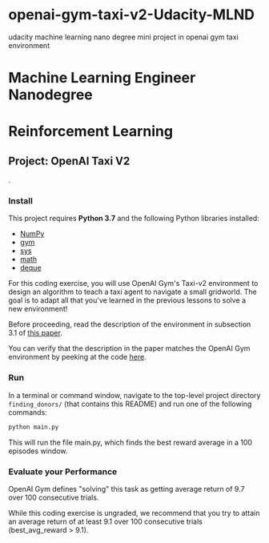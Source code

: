 # openai-gym-taxi-v2-Udacity-MLND
udacity machine learning nano degree mini project in openai gym taxi environment
# Machine Learning Engineer Nanodegree
# Reinforcement Learning
## Project: OpenAI Taxi V2
.
### Install

This project requires **Python 3.7** and the following Python libraries installed:

- [NumPy](http://www.numpy.org/)
- [gym](https://gym.openai.com/)
- [sys](https://docs.python.org/3/library/sys.html)
- [math](https://docs.python.org/3/library/math.html)
- [deque](https://docs.python.org/2/library/collections.html)


For this coding exercise, you will use OpenAI Gym's Taxi-v2 environment to design an algorithm to teach a taxi agent to navigate a small gridworld. The goal is to adapt all that you've learned in the previous lessons to solve a new environment!

Before proceeding, read the description of the environment in subsection 3.1 of [this paper](https://arxiv.org/pdf/cs/9905014.pdf).

You can verify that the description in the paper matches the OpenAI Gym environment by peeking at the code [here](https://github.com/openai/gym/blob/master/gym/envs/toy_text/taxi.py).

### Run

In a terminal or command window, navigate to the top-level project directory `finding_donors/` (that contains this README) and run one of the following commands:

```bash
python main.py
```  

This will run the file main.py, which finds the best reward average in a 100 episodes window.

### Evaluate your Performance

OpenAI Gym defines "solving" this task as getting average return of 9.7 over 100 consecutive trials.

While this coding exercise is ungraded, we recommend that you try to attain an average return of at least 9.1 over 100 consecutive trials (best_avg_reward > 9.1).
